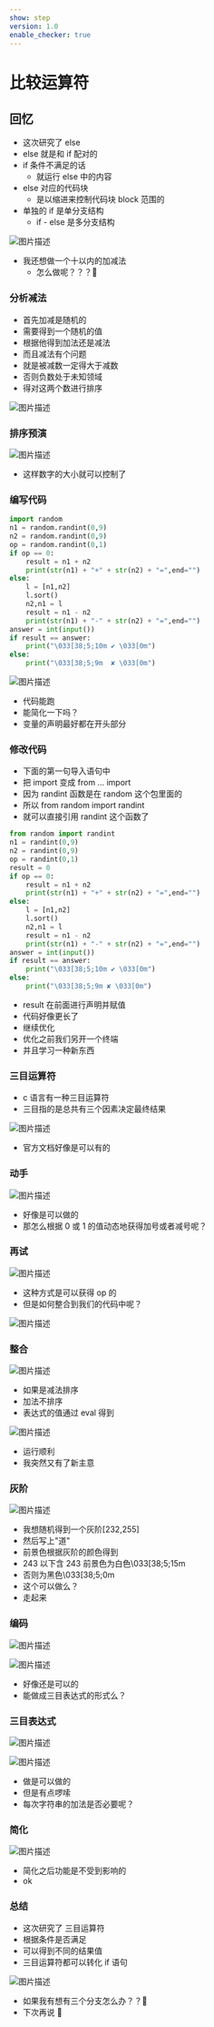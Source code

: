 ```yaml
---
show: step
version: 1.0
enable_checker: true
---
```


# 比较运算符

## 回忆

- 这次研究了 else
- else 就是和 if 配对的
- if 条件不满足的话
  - 就运行 else 中的内容
- else 对应的代码块
  - 是以缩进来控制代码块 block 范围的
- 单独的 if 是单分支结构
	- if - else 是多分支结构

![图片描述](https://doc.shiyanlou.com/courses/uid1190679-20220529-1653827560564)

- 我还想做一个十以内的加减法
	- 怎么做呢？？？🤔

### 分析减法

- 首先加减是随机的
- 需要得到一个随机的值
- 根据他得到加法还是减法
- 而且减法有个问题
- 就是被减数一定得大于减数
- 否则负数处于未知领域
- 得对这两个数进行排序

![图片描述](https://doc.shiyanlou.com/courses/uid1190679-20210919-1632045132409)

### 排序预演

![图片描述](https://doc.shiyanlou.com/courses/uid1190679-20210919-1632045203051)

- 这样数字的大小就可以控制了

### 编写代码

```python
import random
n1 = random.randint(0,9)
n2 = random.randint(0,9)
op = random.randint(0,1)
if op == 0:
    result = n1 + n2
    print(str(n1) + "+" + str(n2) + "=",end="")
else:
    l = [n1,n2]
    l.sort()
    n2,n1 = l
    result = n1 - n2
    print(str(n1) + "-" + str(n2) + "=",end="")
answer = int(input())
if result == answer:
    print("\033[38;5;10m ✔ \033[0m")
else:
    print("\033[38;5;9m  ✘ \033[0m")
```

![图片描述](https://doc.shiyanlou.com/courses/uid1190679-20210919-1632045501638)

- 代码能跑
- 能简化一下吗？
- 变量的声明最好都在开头部分

### 修改代码

- 下面的第一句导入语句中
- 把 import 变成 from ... import
- 因为 randint 函数是在 random 这个包里面的
- 所以 from random import randint
- 就可以直接引用 randint 这个函数了

```python
from random import randint
n1 = randint(0,9)
n2 = randint(0,9)
op = randint(0,1)
result = 0
if op == 0:
    result = n1 + n2
    print(str(n1) + "+" + str(n2) + "=",end="")
else:
    l = [n1,n2]
    l.sort()
    n2,n1 = l
    result = n1 - n2
    print(str(n1) + "-" + str(n2) + "=",end="")
answer = int(input())
if result == answer:
    print("\033[38;5;10m ✔ \033[0m")
else:
    print("\033[38;5;9m ✘ \033[0m")
```

- result 在前面进行声明并赋值
- 代码好像更长了
- 继续优化
- 优化之前我们另开一个终端
- 并且学习一种新东西

### 三目运算符

- c 语言有一种三目运算符
- 三目指的是总共有三个因素决定最终结果

![图片描述](https://doc.shiyanlou.com/courses/uid1190679-20210919-1632046335271)

- 官方文档好像是可以有的

### 动手

![图片描述](https://doc.shiyanlou.com/courses/uid1190679-20210919-1632046498010)

- 好像是可以做的
- 那怎么根据 0 或 1 的值动态地获得加号或者减号呢？

### 再试

![图片描述](https://doc.shiyanlou.com/courses/uid1190679-20210919-1632046623515)

- 这种方式是可以获得 op 的
- 但是如何整合到我们的代码中呢？

![图片描述](https://doc.shiyanlou.com/courses/uid1190679-20211231-1640932855343)

### 整合

![图片描述](https://doc.shiyanlou.com/courses/uid1190679-20210919-1632047082980)

- 如果是减法排序
- 加法不排序
- 表达式的值通过 eval 得到

![图片描述](https://doc.shiyanlou.com/courses/uid1190679-20210919-1632047156619)

- 运行顺利
- 我突然又有了新主意

### 灰阶

![图片描述](https://doc.shiyanlou.com/courses/uid1190679-20210919-1632047387457)

- 我想随机得到一个灰阶[232,255]
- 然后写上"道"
- 前景色根据灰阶的颜色得到
- 243 以下含 243 前景色为白色\033[38;5;15m
- 否则为黑色\033[38;5;0m
- 这个可以做么？
- 走起来

### 编码

![图片描述](https://doc.shiyanlou.com/courses/uid1190679-20210919-1632048815137)

![图片描述](https://doc.shiyanlou.com/courses/uid1190679-20210919-1632048808352)

- 好像还是可以的
- 能做成三目表达式的形式么？

### 三目表达式

![图片描述](https://doc.shiyanlou.com/courses/uid1190679-20210919-1632049246967)

![图片描述](https://doc.shiyanlou.com/courses/uid1190679-20210919-1632049254200)

- 做是可以做的
- 但是有点啰嗦
- 每次字符串的加法是否必要呢？

### 简化

![图片描述](https://doc.shiyanlou.com/courses/uid1190679-20210919-1632049371011)

- 简化之后功能是不受到影响的
- ok

### 总结

- 这次研究了 三目运算符
- 根据条件是否满足
- 可以得到不同的结果值
- 三目运算符都可以转化 if 语句

![图片描述](https://doc.shiyanlou.com/courses/uid1190679-20220830-1661869647008)

- 如果我有想有三个分支怎么办？？🤔
- 下次再说 👋
